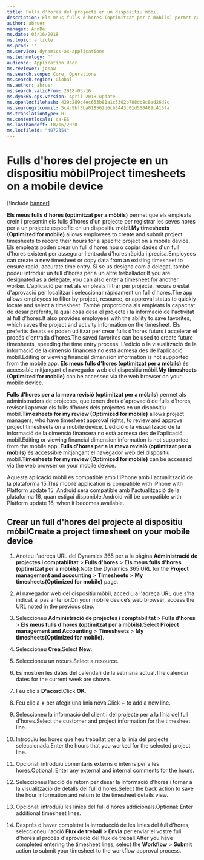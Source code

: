 ```yaml
---
title: Fulls d'hores del projecte en un dispositiu mòbil
description: Els meus fulls d'hores (optimitzat per a mòbils) permet que els empleats creïn i presentin els fulls d'hores d'un projecte per registrar les seves hores per a un projecte específic en un dispositiu mòbil.
author: abruer
manager: AnnBe
ms.date: 03/16/2018
ms.topic: article
ms.prod: ''
ms.service: dynamics-ax-applications
ms.technology: ''
audience: Application User
ms.reviewer: josaw
ms.search.scope: Core, Operations
ms.search.region: Global
ms.author: abruer
ms.search.validFrom: 2018-03-16
ms.dyn365.ops.version: April 2018 update
ms.openlocfilehash: 429c289c4ec653b81a1c5302b788db8c8ad26d8c
ms.sourcegitcommit: 5c4c9bf3ba018562d6cb3443c01d550489c415fa
ms.translationtype: HT
ms.contentlocale: ca-ES
ms.lasthandoff: 10/16/2020
ms.locfileid: "4072354"
---
```

# <a name="project-timesheets-on-a-mobile-device"></a><span data-ttu-id="9bc0a-103">Fulls d'hores del projecte en un dispositiu mòbil</span><span class="sxs-lookup"><span data-stu-id="9bc0a-103">Project timesheets on a mobile device</span></span>

[!include [banner](../includes/banner.md)]

<span data-ttu-id="9bc0a-104">**Els meus fulls d'hores (optimitzat per a mòbils)** permet que els empleats creïn i presentin els fulls d'hores d'un projecte per registrar les seves hores per a un projecte específic en un dispositiu mòbil.</span><span class="sxs-lookup"><span data-stu-id="9bc0a-104">**My timesheets (Optimized for mobile)** allows employees to create and submit project timesheets to record their hours for a specific project on a mobile device.</span></span> <span data-ttu-id="9bc0a-105">Els empleats poden crear un full d'hores nou o copiar dades d'un full d'hores existent per assegurar l'entrada d'hores ràpida i precisa.</span><span class="sxs-lookup"><span data-stu-id="9bc0a-105">Employees can create a new timesheet or copy data from an existing timesheet to ensure rapid, accurate time entry.</span></span> <span data-ttu-id="9bc0a-106">Si se us designa com a delegat, també podeu introduir un full d'hores per a un altre treballador.</span><span class="sxs-lookup"><span data-stu-id="9bc0a-106">If you are designated as a delegate, you can also enter a timesheet for another worker.</span></span> <span data-ttu-id="9bc0a-107">L'aplicació permet als empleats filtrar per projecte, recurs o estat d'aprovació per localitzar i seleccionar ràpidament un full d'hores.</span><span class="sxs-lookup"><span data-stu-id="9bc0a-107">The app allows employees to filter by project, resource, or approval status to quickly locate and select a timesheet.</span></span> <span data-ttu-id="9bc0a-108">També proporciona als empleats la capacitat de desar preferits, la qual cosa desa el projecte i la informació de l'activitat al full d'hores.</span><span class="sxs-lookup"><span data-stu-id="9bc0a-108">It also provides employees with the ability to save favorites, which saves the project and activity information on the timesheet.</span></span> <span data-ttu-id="9bc0a-109">Els preferits desats es poden utilitzar per crear fulls d'hores futurs i accelerar el procés d'entrada d'hores.</span><span class="sxs-lookup"><span data-stu-id="9bc0a-109">The saved favorites can be used to create future timesheets, speeding the time entry process.</span></span> <span data-ttu-id="9bc0a-110">L'edició o la visualització de la informació de la dimensió financera no està admesa des de l'aplicació mòbil.</span><span class="sxs-lookup"><span data-stu-id="9bc0a-110">Editing or viewing financial dimension information is not supported from the mobile app.</span></span> <span data-ttu-id="9bc0a-111">**Els meus fulls d'hores (optimitzat per a mòbils)** és accessible mitjançant el navegador web del dispositiu mòbil.</span><span class="sxs-lookup"><span data-stu-id="9bc0a-111">**My timesheets (Optimized for mobile)** can be accessed via the web browser on your mobile device.</span></span>

<span data-ttu-id="9bc0a-112">**Fulls d'hores per a la meva revisió (optimitzat per a mòbils)** permet als administradors de projectes, que tenen drets d'aprovació de fulls d'hores, revisar i aprovar els fulls d'hores dels projectes en un dispositiu mòbil.</span><span class="sxs-lookup"><span data-stu-id="9bc0a-112">**Timesheets for my review (Optimized for mobile)** allows project managers, who have timesheet approval rights, to review and approve project timesheets on a mobile device.</span></span> <span data-ttu-id="9bc0a-113">L'edició o la visualització de la informació de la dimensió financera no està admesa des de l'aplicació mòbil.</span><span class="sxs-lookup"><span data-stu-id="9bc0a-113">Editing or viewing financial dimension information is not supported from the mobile app.</span></span> <span data-ttu-id="9bc0a-114">**Fulls d'hores per a la meva revisió (optimitzat per a mòbils)** és accessible mitjançant el navegador web del dispositiu mòbil.</span><span class="sxs-lookup"><span data-stu-id="9bc0a-114">**Timesheets for my review (Optimized for mobile)** can be accessed via the web browser on your mobile device.</span></span>

<span data-ttu-id="9bc0a-115">Aquesta aplicació mòbil és compatible amb l'iPhone amb l'actualització de la plataforma 15.</span><span class="sxs-lookup"><span data-stu-id="9bc0a-115">This mobile application is compatible with iPhone with Platform update 15.</span></span>
<span data-ttu-id="9bc0a-116">Android serà compatible amb l'actualització de la plataforma 16, quan estigui disponible.</span><span class="sxs-lookup"><span data-stu-id="9bc0a-116">Android will be compatible with Platform update 16, when it becomes available.</span></span>

## <a name="create-a-project-timesheet-on-your-mobile-device"></a><span data-ttu-id="9bc0a-117">Crear un full d'hores del projecte al dispositiu mòbil</span><span class="sxs-lookup"><span data-stu-id="9bc0a-117">Create a project timesheet on your mobile device</span></span>

1.  <span data-ttu-id="9bc0a-118">Anoteu l'adreça URL del Dynamics 365 per a la pàgina **Administració de projectes i comptabilitat** \> **Fulls d'hores** \> **Els meus fulls d'hores (optimitzat per a mòbils)**.</span><span class="sxs-lookup"><span data-stu-id="9bc0a-118">Note the Dynamics 365 URL for the **Project management and accounting** \> **Timesheets** \> **My timesheets(Optimized for mobile)** page.</span></span>

2.  <span data-ttu-id="9bc0a-119">Al navegador web del dispositiu mòbil, accediu a l'adreça URL que s'ha indicat al pas anterior.</span><span class="sxs-lookup"><span data-stu-id="9bc0a-119">On your mobile device’s web browser, access the URL noted in the previous step.</span></span>
 
3.  <span data-ttu-id="9bc0a-120">Seleccioneu **Administració de projectes i comptabilitat** \> **Fulls d'hores** \> **Els meus fulls d'hores (optimitzat per a mòbils)**.</span><span class="sxs-lookup"><span data-stu-id="9bc0a-120">Select **Project management and Accounting** \> **Timesheets** \> **My timesheets(Optimized for mobile)**.</span></span>

4.  <span data-ttu-id="9bc0a-121">Seleccioneu **Crea**.</span><span class="sxs-lookup"><span data-stu-id="9bc0a-121">Select **New**.</span></span>

5.  <span data-ttu-id="9bc0a-122">Seleccioneu un recurs.</span><span class="sxs-lookup"><span data-stu-id="9bc0a-122">Select a resource.</span></span>

6.  <span data-ttu-id="9bc0a-123">Es mostren les dates del calendari de la setmana actual.</span><span class="sxs-lookup"><span data-stu-id="9bc0a-123">The calendar dates for the current week are shown.</span></span>

7.  <span data-ttu-id="9bc0a-124">Feu clic a **D'acord**.</span><span class="sxs-lookup"><span data-stu-id="9bc0a-124">Click **OK**.</span></span>

8.  <span data-ttu-id="9bc0a-125">Feu clic a **+** per afegir una línia nova.</span><span class="sxs-lookup"><span data-stu-id="9bc0a-125">Click **+** to add a new line.</span></span>

9.  <span data-ttu-id="9bc0a-126">Seleccioneu la informació del client i del projecte per a la línia del full d'hores.</span><span class="sxs-lookup"><span data-stu-id="9bc0a-126">Select the customer and project information for the timesheet line.</span></span>

10. <span data-ttu-id="9bc0a-127">Introduïu les hores que heu treballat per a la línia del projecte seleccionada.</span><span class="sxs-lookup"><span data-stu-id="9bc0a-127">Enter the hours that you worked for the selected project line.</span></span>

11. <span data-ttu-id="9bc0a-128">Opcional: introduïu comentaris externs o interns per a les hores.</span><span class="sxs-lookup"><span data-stu-id="9bc0a-128">Optional: Enter any external and internal comments for the hours.</span></span>

12. <span data-ttu-id="9bc0a-129">Seleccioneu l'acció de retorn per desar la informació d'hores i tornar a la visualització de detalls del full d'hores.</span><span class="sxs-lookup"><span data-stu-id="9bc0a-129">Select the back action to save the hour information and return to the timesheet details view.</span></span>

13. <span data-ttu-id="9bc0a-130">Opcional: introduïu les línies del full d'hores addicionals.</span><span class="sxs-lookup"><span data-stu-id="9bc0a-130">Optional: Enter additional timesheet lines.</span></span>

14. <span data-ttu-id="9bc0a-131">Després d'haver completat la introducció de les línies del full d'hores, seleccioneu l'acció **Flux de treball** \> **Envia** per enviar el vostre full d'hores al procés d'aprovació del flux de treball.</span><span class="sxs-lookup"><span data-stu-id="9bc0a-131">After you have completed entering the timesheet lines, select the **Workflow** \> **Submit** action to submit your timesheet to the workflow approval process.</span></span>
